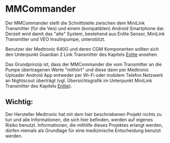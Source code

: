 # MMCommander

Der MMCommander stellt die Schnittstelle zwischen dem MiniLink Transmitter (für die Veo) und einem (kompatiblen) Android Smartphone dar. Derzeit wird damit das "alte" System, bestehend aus Enlite Sensor, MiniLink Transmitter und VEO Insulinpumpe, unterstützt. 

Benutzer der Medtronic 640G und deren CGM Komponenten sollten sich den Unterpunkt Guardian 2 Link Transmitter des Kapitels [Enlite](../cgm/enlite.md) ansehen.

Das Grundprinzip ist, dass der MMCommander die vom Transmitter an die Pumpe übertragenen Werte "mithört" und diese dann per Medtronic Uploader Android App entweder per Wi-Fi oder mobilem Telefon Netzwerk an Nightscout überträgt (vgl. Übersichtsgrafik im Unterpunkt MiniLink Transmitter des Kapitels [Enlite](../cgm/enlite.md)).


## Wichtig:
Der Hersteller Medtronic hat mit dem hier beschriebenen Projekt nichts zu tun und alle Informationen, die sich hier befinden, werden auf eigenes Risiko benutzt. Informationen, die mithilfe dieses Projektes erlangt werden, dürfen niemals als Grundlage für eine medizinische Entscheidung benutzt werden.


